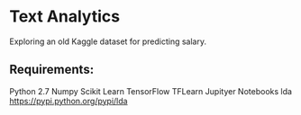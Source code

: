 # Text Analytics
Exploring an old Kaggle dataset for predicting salary.

## Requirements:
Python 2.7
Numpy
Scikit Learn
TensorFlow
TFLearn
Jupityer Notebooks
lda https://pypi.python.org/pypi/lda

